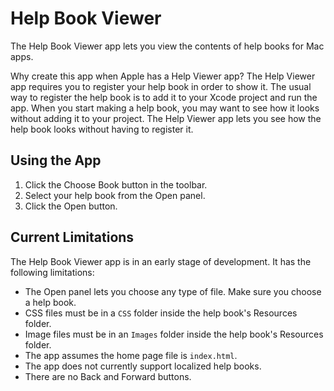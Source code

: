 # Help Book Viewer

The Help Book Viewer app lets you view the contents of help books for Mac apps.

Why create this app when Apple has a Help Viewer app? The Help Viewer app requires you to register your help book in order to show it. The usual way to register the help book is to add it to your Xcode project and run the app. When you start making a help book, you may want to see how it looks without adding it to your project. The Help Viewer app lets you see how the help book looks without having to register it.

## Using the App

1. Click the Choose Book button in the toolbar.
2. Select your help book from the Open panel.
3. Click the Open button.

## Current Limitations

The Help Book Viewer app is in an early stage of development. It has the following limitations:

* The Open panel lets you choose any type of file. Make sure you choose a help book.
* CSS files must be in a `CSS` folder inside the help book's Resources folder.
* Image files must be in an `Images` folder inside the help book's Resources folder.
* The app assumes the home page file is `index.html`.
* The app does not currently support localized help books.
* There are no Back and Forward buttons.
